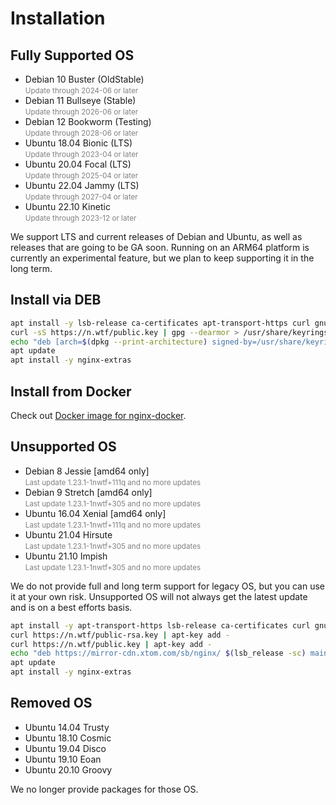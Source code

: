 # Installation

## Fully Supported OS

* Debian 10 Buster (OldStable) <br /><small style="color: gray;">Update through 2024-06 or later</small>
* Debian 11 Bullseye (Stable) <br /><small style="color: gray;">Update through 2026-06 or later</small>
* Debian 12 Bookworm (Testing) <br /><small style="color: gray;">Update through 2028-06 or later</small>
* Ubuntu 18.04 Bionic (LTS) <br /><small style="color: gray;">Update through 2023-04 or later</small>
* Ubuntu 20.04 Focal (LTS) <br /><small style="color: gray;">Update through 2025-04 or later</small>
* Ubuntu 22.04 Jammy (LTS) <br /><small style="color: gray;">Update through 2027-04 or later</small>
* Ubuntu 22.10 Kinetic <br /><small style="color: gray;">Update through 2023-12 or later</small>

We support LTS and current releases of Debian and Ubuntu, as well as releases that are going to be GA soon. Running on an ARM64 platform is currently an experimental feature, but we plan to keep supporting it in the long term.

## Install via DEB

``` sh
apt install -y lsb-release ca-certificates apt-transport-https curl gnupg dpkg
curl -sS https://n.wtf/public.key | gpg --dearmor > /usr/share/keyrings/n.wtf.gpg
echo "deb [arch=$(dpkg --print-architecture) signed-by=/usr/share/keyrings/n.wtf.gpg] https://mirror-cdn.xtom.com/sb/nginx/ $(lsb_release -sc) main" > /etc/apt/sources.list.d/n.wtf.list
apt update
apt install -y nginx-extras
```

## Install from Docker

Check out [Docker image for nginx-docker](https://github.com/u-sb/nginx-docker).

## Unsupported OS

* Debian 8 Jessie [amd64 only] <br /><small style="color: gray;">Last update 1.23.1-1nwtf+111q and no more updates</small>
* Debian 9 Stretch [amd64 only] <br /><small style="color: gray;">Last update 1.23.1-1nwtf+305 and no more updates</small>
* Ubuntu 16.04 Xenial [amd64 only] <br /><small style="color: gray;">Last update 1.23.1-1nwtf+111q and no more updates</small>
* Ubuntu 21.04 Hirsute <br /><small style="color: gray;">Last update 1.23.1-1nwtf+305 and no more updates</small>
* Ubuntu 21.10 Impish <br /><small style="color: gray;">Last update 1.23.1-1nwtf+305 and no more updates</small>

We do not provide full and long term support for legacy OS, but you can use it at your own risk. Unsupported OS will not always get the latest update and is on a best efforts basis.

``` sh
apt install -y apt-transport-https lsb-release ca-certificates curl gnupg
curl https://n.wtf/public-rsa.key | apt-key add -
curl https://n.wtf/public.key | apt-key add -
echo "deb https://mirror-cdn.xtom.com/sb/nginx/ $(lsb_release -sc) main" > /etc/apt/sources.list.d/n.wtf.list
apt update
apt install -y nginx-extras
```

## Removed OS

* Ubuntu 14.04 Trusty
* Ubuntu 18.10 Cosmic
* Ubuntu 19.04 Disco
* Ubuntu 19.10 Eoan
* Ubuntu 20.10 Groovy

We no longer provide packages for those OS.
